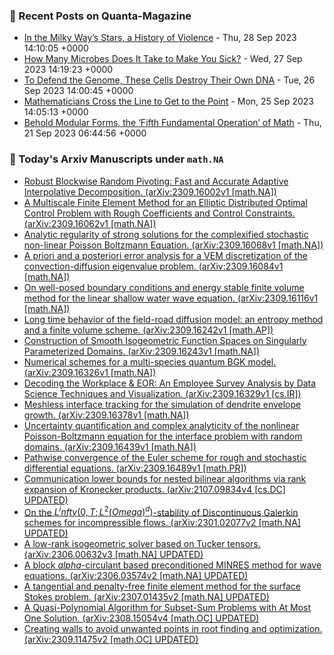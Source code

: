 ### 📝 Recent Posts on Quanta-Magazine
<!-- quanta starts -->
* <a href="https://www.quantamagazine.org/in-the-milky-ways-stars-a-history-of-violence-20230928/">In the Milky Way’s Stars, a History of Violence</a> - Thu, 28 Sep 2023 14:10:05 +0000
* <a href="https://www.quantamagazine.org/how-many-microbes-does-it-take-to-make-you-sick-20230927/">How Many Microbes Does It Take to Make You Sick?</a> - Wed, 27 Sep 2023 14:19:23 +0000
* <a href="https://www.quantamagazine.org/to-defend-the-genome-these-cells-destroy-their-own-dna-20230926/">To Defend the Genome, These Cells Destroy Their Own DNA</a> - Tue, 26 Sep 2023 14:00:45 +0000
* <a href="https://www.quantamagazine.org/mathematicians-cross-the-line-to-get-to-the-point-20230925/">Mathematicians Cross the Line to Get to the Point</a> - Mon, 25 Sep 2023 14:05:13 +0000
* <a href="https://www.quantamagazine.org/behold-modular-forms-the-fifth-fundamental-operation-of-math-20230921/">Behold Modular Forms, the ‘Fifth Fundamental Operation’ of Math</a> - Thu, 21 Sep 2023 06:44:56 +0000
<!-- quanta ends -->
### 📝 Today's Arxiv Manuscripts under ``math.NA``
<!-- arxiv-math-na starts -->
* <a href="http://arxiv.org/abs/2309.16002">Robust Blockwise Random Pivoting: Fast and Accurate Adaptive Interpolative Decomposition. (arXiv:2309.16002v1 [math.NA])</a>
* <a href="http://arxiv.org/abs/2309.16062">A Multiscale Finite Element Method for an Elliptic Distributed Optimal Control Problem with Rough Coefficients and Control Constraints. (arXiv:2309.16062v1 [math.NA])</a>
* <a href="http://arxiv.org/abs/2309.16068">Analytic regularity of strong solutions for the complexified stochastic non-linear Poisson Boltzmann Equation. (arXiv:2309.16068v1 [math.NA])</a>
* <a href="http://arxiv.org/abs/2309.16084">A priori and a posteriori error analysis for a VEM discretization of the convection-diffusion eigenvalue problem. (arXiv:2309.16084v1 [math.NA])</a>
* <a href="http://arxiv.org/abs/2309.16116">On well-posed boundary conditions and energy stable finite volume method for the linear shallow water wave equation. (arXiv:2309.16116v1 [math.NA])</a>
* <a href="http://arxiv.org/abs/2309.16242">Long time behavior of the field-road diffusion model: an entropy method and a finite volume scheme. (arXiv:2309.16242v1 [math.AP])</a>
* <a href="http://arxiv.org/abs/2309.16243">Construction of Smooth Isogeometric Function Spaces on Singularly Parameterized Domains. (arXiv:2309.16243v1 [math.NA])</a>
* <a href="http://arxiv.org/abs/2309.16326">Numerical schemes for a multi-species quantum BGK model. (arXiv:2309.16326v1 [math.NA])</a>
* <a href="http://arxiv.org/abs/2309.16329">Decoding the Workplace & EOR: An Employee Survey Analysis by Data Science Techniques and Visualization. (arXiv:2309.16329v1 [cs.IR])</a>
* <a href="http://arxiv.org/abs/2309.16378">Meshless interface tracking for the simulation of dendrite envelope growth. (arXiv:2309.16378v1 [math.NA])</a>
* <a href="http://arxiv.org/abs/2309.16439">Uncertainty quantification and complex analyticity of the nonlinear Poisson-Boltzmann equation for the interface problem with random domains. (arXiv:2309.16439v1 [math.NA])</a>
* <a href="http://arxiv.org/abs/2309.16489">Pathwise convergence of the Euler scheme for rough and stochastic differential equations. (arXiv:2309.16489v1 [math.PR])</a>
* <a href="http://arxiv.org/abs/2107.09834">Communication lower bounds for nested bilinear algorithms via rank expansion of Kronecker products. (arXiv:2107.09834v4 [cs.DC] UPDATED)</a>
* <a href="http://arxiv.org/abs/2301.02077">On the $L^infty(0,T;L^2(Omega)^d)$-stability of Discontinuous Galerkin schemes for incompressible flows. (arXiv:2301.02077v2 [math.NA] UPDATED)</a>
* <a href="http://arxiv.org/abs/2306.00632">A low-rank isogeometric solver based on Tucker tensors. (arXiv:2306.00632v3 [math.NA] UPDATED)</a>
* <a href="http://arxiv.org/abs/2306.03574">A block $alpha$-circulant based preconditioned MINRES method for wave equations. (arXiv:2306.03574v2 [math.NA] UPDATED)</a>
* <a href="http://arxiv.org/abs/2307.01435">A tangential and penalty-free finite element method for the surface Stokes problem. (arXiv:2307.01435v2 [math.NA] UPDATED)</a>
* <a href="http://arxiv.org/abs/2308.15054">A Quasi-Polynomial Algorithm for Subset-Sum Problems with At Most One Solution. (arXiv:2308.15054v4 [math.OC] UPDATED)</a>
* <a href="http://arxiv.org/abs/2309.11475">Creating walls to avoid unwanted points in root finding and optimization. (arXiv:2309.11475v2 [math.OC] UPDATED)</a>
<!-- arxiv-math-na ends -->
